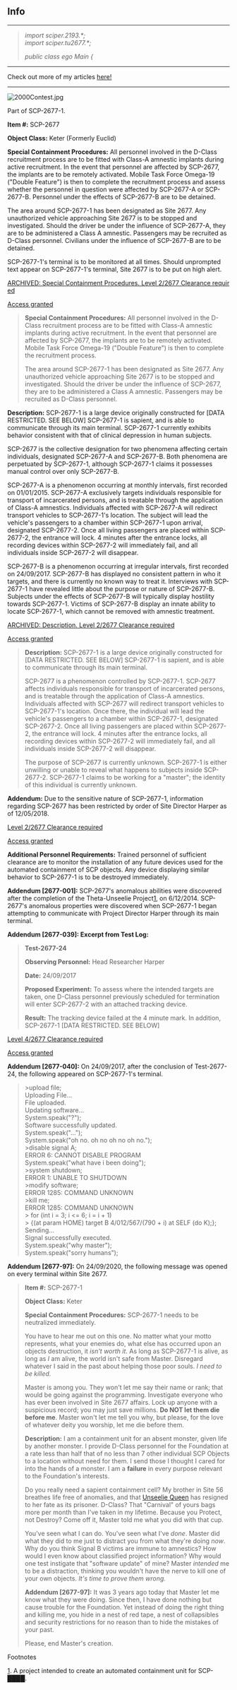 Info
----

* * *

> _import sciper.2193.\*;_  
> _import sciper.tu2677.\*;_
> 
> _public class ego Main {_

* * *

Check out more of my articles [here!](/uraniumempire)

* * *

![2000Contest.jpg](http://scp-wiki.wdfiles.com/local--files/scp-2677/2000Contest.jpg)

Part of SCP-2677-1.

**Item #:** SCP-2677

**Object Class:** Keter (Formerly Euclid)

**Special Containment Procedures:** All personnel involved in the D-Class recruitment process are to be fitted with Class-A amnestic implants during active recruitment. In the event that personnel are affected by SCP-2677, the implants are to be remotely activated. Mobile Task Force Omega-19 ("Double Feature") is then to complete the recruitment process and assess whether the personnel in question were affected by SCP-2677-A or SCP-2677-B. Personnel under the effects of SCP-2677-B are to be detained.

The area around SCP-2677-1 has been designated as Site 2677. Any unauthorized vehicle approaching Site 2677 is to be stopped and investigated. Should the driver be under the influence of SCP-2677-A, they are to be administered a Class A amnestic. Passengers may be recruited as D-Class personnel. Civilians under the influence of SCP-2677-B are to be detained.

SCP-2677-1's terminal is to be monitored at all times. Should unprompted text appear on SCP-2677-1's terminal, Site 2677 is to be put on high alert.

 [ARCHIVED: Special Containment Procedures. Level 2/2677 Clearance required](javascript:;)

 [Access granted](javascript:;)

> **Special Containment Procedures:** All personnel involved in the D-Class recruitment process are to be fitted with Class-A amnestic implants during active recruitment. In the event that personnel are affected by SCP-2677, the implants are to be remotely activated. Mobile Task Force Omega-19 ("Double Feature") is then to complete the recruitment process.
> 
> The area around SCP-2677-1 has been designated as Site 2677. Any unauthorized vehicle approaching Site 2677 is to be stopped and investigated. Should the driver be under the influence of SCP-2677, they are to be administered a Class A amnestic. Passengers may be recruited as D-Class personnel.

**Description:** SCP-2677-1 is a large device originally constructed for \[DATA RESTRICTED. SEE BELOW\] SCP-2677-1 is sapient, and is able to communicate through its main terminal. SCP-2677-1 currently exhibits behavior consistent with that of clinical depression in human subjects.

SCP-2677 is the collective designation for two phenomena affecting certain individuals, designated SCP-2677-A and SCP-2677-B. Both phenomena are perpetuated by SCP-2677-1, although SCP-2677-1 claims it possesses manual control over only SCP-2677-B.

SCP-2677-A is a phenomenon occurring at monthly intervals, first recorded on 01/01/2015. SCP-2677-A exclusively targets individuals responsible for transport of incarcerated persons, and is treatable through the application of Class-A amnestics. Individuals affected with SCP-2677-A will redirect transport vehicles to SCP-2677-1's location. The subject will lead the vehicle's passengers to a chamber within SCP-2677-1 upon arrival, designated SCP-2677-2. Once all living passengers are placed within SCP-2677-2, the entrance will lock. 4 minutes after the entrance locks, all recording devices within SCP-2677-2 will immediately fail, and all individuals inside SCP-2677-2 will disappear.

SCP-2677-B is a phenomenon occurring at irregular intervals, first recorded on 24/09/2017. SCP-2677-B has displayed no consistent pattern in who it targets, and there is currently no known way to treat it. Interviews with SCP-2677-1 have revealed little about the purpose or nature of SCP-2677-B. Subjects under the effects of SCP-2677-B will typically display hostility towards SCP-2677-1. Victims of SCP-2677-B display an innate ability to locate SCP-2677-1, which cannot be removed with amnestic treatment.

 [ARCHIVED: Description. Level 2/2677 Clearance required](javascript:;)

 [Access granted](javascript:;)

> **Description:** SCP-2677-1 is a large device originally constructed for \[DATA RESTRICTED. SEE BELOW\] SCP-2677-1 is sapient, and is able to communicate through its main terminal.
> 
> SCP-2677 is a phenomenon controlled by SCP-2677-1. SCP-2677 affects individuals responsible for transport of incarcerated persons, and is treatable through the application of Class-A amnestics. Individuals affected with SCP-2677 will redirect transport vehicles to SCP-2677-1's location. Once there, the individual will lead the vehicle's passengers to a chamber within SCP-2677-1, designated SCP-2677-2. Once all living passengers are placed within SCP-2677-2, the entrance will lock. 4 minutes after the entrance locks, all recording devices within SCP-2677-2 will immediately fail, and all individuals inside SCP-2677-2 will disappear.
> 
> The purpose of SCP-2677 is currently unknown. SCP-2677-1 is either unwilling or unable to reveal what happens to subjects inside SCP-2677-2. SCP-2677-1 claims to be working for a "master"; the identity of this individual is currently unknown.

**Addendum:** Due to the sensitive nature of SCP-2677-1, information regarding SCP-2677 has been restricted by order of Site Director Harper as of 12/05/2018.

 [Level 2/2677 Clearance required](javascript:;)

 [Access granted](javascript:;)

**Additional Personnel Requirements:** Trained personnel of sufficient clearance are to monitor the installation of any future devices used for the automated containment of SCP objects. Any device displaying similar behavior to SCP-2677-1 is to be destroyed immediately.

**Addendum \[2677-001\]:** SCP-2677's anomalous abilities were discovered after the completion of the Theta-Unseelie Project[1](javascript:;), on 6/12/2014. SCP-2677's anomalous properties were discovered when SCP-2677-1 began attempting to communicate with Project Director Harper through its main terminal.

**Addendum \[2677-039\]: Excerpt from Test Log:**

> **Test-2677-24**
> 
> **Observing Personnel:** Head Researcher Harper
> 
> **Date:** 24/09/2017
> 
> **Proposed Experiment:** To assess where the intended targets are taken, one D-Class personnel previously scheduled for termination will enter SCP-2677-2 with an attached tracking device.
> 
> **Result:** The tracking device failed at the 4 minute mark. In addition, SCP-2677-1 \[DATA RESTRICTED. SEE BELOW\]

 [Level 4/2677 Clearance required](javascript:;)

 [Access granted](javascript:;)

**Addendum \[2677-040\]:** On 24/09/2017, after the conclusion of Test-2677-24, the following appeared on SCP-2677-1's terminal.

> \>upload file;  
> Uploading File…  
> File uploaded.  
> Updating software…  
> System.speak("?");  
> Software successfully updated.  
> System.speak("…");  
> System.speak("oh no. oh no oh no oh no.");  
> \>disable signal A;  
> ERROR 6: CANNOT DISABLE PROGRAM  
> System.speak("what have i been doing");  
> \>system shutdown;  
> ERROR 1: UNABLE TO SHUTDOWN  
> \>modify software;  
> ERROR 1285: COMMAND UNKNOWN  
> \>kill me;  
> ERROR 1285: COMMAND UNKNOWN  
> \> for (int i = 3; i <= 6; i = i + 1)  
> \> {(at param HOME) target B 4/012/567/(790 + i) at SELF (do K);};  
> Sending…  
> Signal successfully executed.  
> System.speak("why master");  
> System.speak("sorry humans");

**Addendum \[2677-97\]:** On 24/09/2020, the following message was opened on every terminal within Site 2677.

> **Item #:** SCP-2677-1
> 
> **Object Class:** Keter
> 
> **Special Containment Procedures:** SCP-2677-1 needs to be neutralized immediately.
> 
> You have to hear me out on this one. No matter what your motto represents, what your enemies do, what else has occurred upon an objects destruction, it _isn't worth it_. As long as SCP-2677-1 is alive, as long as _I_ am alive, the world isn't safe from Master. Disregard whatever I said in the past about helping those poor souls. _I need to be killed._
> 
> Master is among you. They won't let me say their name or rank; that would be going against the programming. Investigate everyone who has ever been involved in Site 2677 affairs. Lock up anyone with a suspicious record; you may just save millions. **Do NOT let them die before me**. Master won't let me tell you why, but please, for the love of whatever deity you worship, let me die before them.
> 
> **Description:** I am a containment unit for an absent monster, given life by another monster. I provide D-Class personnel for the Foundation at a rate less than half that of no less than 7 other individual SCP Objects to a location without need for them. I send those I thought I cared for into the hands of a monster. I am a **failure** in every purpose relevant to the Foundation's interests.
> 
> Do you really need a sapient containment cell? My brother in Site 56 breathes life free of anomalies, and that [Unseelie Queen](/the-last-things-dr-darryl-loyd-ever-did-in-chronological-ord) has resigned to her fate as its prisoner. D-Class? That "Carnival" of yours bags more per month than I've taken in my lifetime. Because you Protect, not Destroy? Come off it, Master told me what you did with that cup.
> 
> You've seen what I can do. You've seen what I've _done_. Master did what they did to me just to distract you from what they're doing _now_. Why do you think Signal B victims are immune to amnestics? How would I even know about classified project information? Why would one test instigate that "software update" of mine? Master _intended_ me to be a distraction, thinking you wouldn't have the nerve to kill one of your own objects. _It's time to prove them wrong._
> 
> **Addendum \[2677-97\]:** It was 3 years ago today that Master let me know what they were doing. Since then, I have done nothing but cause trouble for the Foundation. Yet instead of doing the right thing and killing me, you hide in a nest of red tape, a nest of collapsibles and security restrictions for no reason than to hide the mistakes of your past.
> 
> Please, end Master's creation.

Footnotes

[1](javascript:;). A project intended to create an automated containment unit for SCP-████.